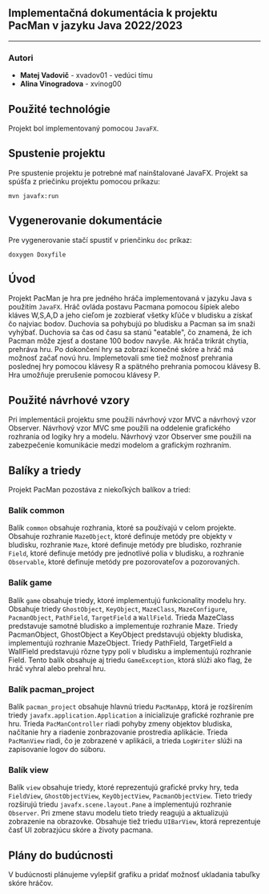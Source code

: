 Implementačná dokumentácia k projektu PacMan v jazyku Java 2022/2023
----------------------------
----------------------------
### Autori
- **Matej Vadovič** - xvadov01 - vedúci tímu
- **Alina Vinogradova** - xvinog00
## Použité technológie

Projekt bol implementovaný pomocou `JavaFX`.

## Spustenie projektu
Pre spustenie projektu je potrebné mať nainštalované JavaFX. Projekt sa spúšťa z priečinku projektu pomocou príkazu:
```
mvn javafx:run
```
## Vygenerovanie dokumentácie
Pre vygenerovanie stačí spustiť v prienčinku `doc` príkaz:
```
doxygen Doxyfile
```


## Úvod

Projekt PacMan je hra pre jedného hráča implementovaná v jazyku Java s použitím `JavaFX`. Hráč ovláda postavu Pacmana pomocou šípiek alebo kláves W,S,A,D a jeho cieľom je zozbierať všetky kľúče v bludisku a získať čo najviac bodov. Duchovia sa pohybujú po bludisku a Pacman sa im snaži vyhýbať. Duchovia sa čas od času sa stanú "eatable", čo znamená, že ich Pacman môže zjesť a dostane 100 bodov navyše. Ak hráča trikrát chytia, prehráva hru. Po dokončení hry sa zobrazí konečné skóre a hráč má možnosť začať novú hru. Implemetovali sme tiež možnosť prehrania poslednej hry pomocou klávesy R a spätného prehrania pomocou klávesy B. Hra umožňuje prerušenie pomocou klávesy P.

## Použité návrhové vzory
Pri implementácii projektu sme použili návrhový vzor MVC a návrhový vzor Observer. Návrhový vzor MVC sme použili na oddelenie grafického rozhrania od logiky hry a modelu. Návrhový vzor Observer sme použili na zabezpečenie komunikácie medzi modelom a grafickým rozhraním.

## Balíky a triedy

Projekt PacMan pozostáva z niekoľkých balíkov a tried:

### Balík common

Balík `common` obsahuje rozhrania, ktoré sa používajú v celom projekte. Obsahuje rozhranie `MazeObject`, ktoré definuje metódy pre objekty v bludisku, rozhranie `Maze`, ktoré definuje metódy pre bludisko, rozhranie `Field`, ktoré definuje metódy pre jednotlivé polia v bludisku, a rozhranie `Observable`, ktoré definuje metódy pre pozorovateľov a pozorovaných.

### Balík game

Balík `game` obsahuje triedy, ktoré implementujú funkcionality modelu hry. Obsahuje triedy `GhostObject`, `KeyObject`, `MazeClass`, `MazeConfigure`, `PacmanObject`, `PathField`, `TargetField` a `WallField`. Trieda MazeClass predstavuje samotné bludisko a implementuje rozhranie Maze. Triedy PacmanObject, GhostObject a KeyObject predstavujú objekty bludiska, implementujú rozhranie MazeObject. Triedy PathField, TargetField a WallField predstavujú rôzne typy polí v bludisku a implementujú rozhranie Field. Tento balík obsahuje aj triedu `GameException`, ktorá slúži ako flag, že hráč vyhral alebo prehral hru.

### Balík pacman_project

Balík `pacman_project` obsahuje hlavnú triedu `PacManApp`, ktorá je rozšírením triedy `javafx.application.Application` a inicializuje grafické rozhranie pre hru. Trieda `PacManController` riadi pohyby zmeny objektov bludiska, načítanie hry a riadenie zonbrazovanie prostredia aplikácie. Trieda `PacManView` riadi, čo je zobrazené v aplikácii, a trieda `LogWriter` slúži na zapisovanie logov do súboru.

### Balík view
Balík `view` obsahuje triedy, ktoré reprezentujú grafické prvky hry, teda `FieldView`, `GhostObjectView`, `KeyObjectView`, `PacmanObjectView`. Tieto triedy rozširujú triedu `javafx.scene.layout.Pane` a implementujú rozhranie `Observer`. Pri zmene stavu modelu tieto triedy reagujú a aktualizujú zobrazenie na obrazovke. Obsahuje tiež triedu `UIBarView`, ktorá reprezentuje časť UI zobrazjúcu skóre a životy pacmana.

## Plány do budúcnosti

V budúcnosti plánujeme vylepšiť grafiku a pridať možnosť ukladania tabuľky skóre hráčov.
